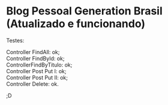 # Blog Pessoal Generation Brasil (Atualizado e funcionando)

Testes:

Controller FindAll: ok;\
Controller FindById: ok;\
ControllerFindByTitulo: ok;\
Controller Post Put I: ok;\
Controller Post Put II: ok;\
Controller Delete: ok.

;D

